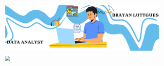 <div id="header" align="center">
  <img decoding="async" src="Banner Brayan.png" width="1200"/>
</div>

   [![](https://img.shields.io/badge/LinkedIn-0077B5?style=for-the-badge&logo=linkedin&logoColor=white)](www.linkedin.com/in/brayan-luttgues-araya)




